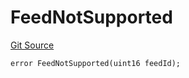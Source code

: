 # FeedNotSupported

[Git Source](https://github.com/Eoracle/target-contracts/blob/f4fda3a61e4cccb09ed94cf04c4ed0f0b162d9e8/src/interfaces/Errors.sol)

```solidity
error FeedNotSupported(uint16 feedId);
```
